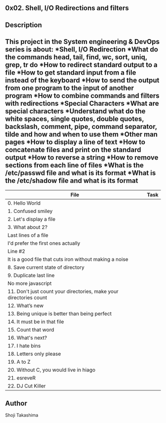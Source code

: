 0x02. Shell, I/O Redirections and filters
---
## Description

This project in the System engineering & DevOps series is about:
*Shell, I/O Redirection
*What do the commands head, tail, find, wc, sort, uniq, grep, tr do
*How to redirect standard output to a file
*How to get standard input from a file instead of the keyboard
*How to send the output from one program to the input of another program
*How to combine commands and filters with redirections
*Special Characters
*What are special characters
*Understand what do the white spaces, single quotes, double quotes, backslash, comment, pipe, command separator, tilde and how and when to use them
*Other man pages
*How to display a line of text
*How to concatenate files and print on the standard output
*How to reverse a string
*How to remove sections from each line of files
*What is the /etc/passwd file and what is its format
*What is the /etc/shadow file and what is its format
---
File|Task
---|---
0. Hello World | 
1. Confused smiley | 
2. Let's display a file | 
3. What about 2? | 
Last lines of a file | 
I'd prefer the first ones actually | 
Line #2 | 
It is a good file that cuts iron without making a noise | 
8. Save current state of directory | 
9. Duplicate last line | 
No more javascript | 
11. Don't just count your directories, make your directories count | 
12. What’s new | 
13. Being unique is better than being perfect | 
14. It must be in that file | 
15. Count that word | 
16. What's next? | 
17. I hate bins | 
18. Letters only please | 
19. A to Z | 
20. Without C, you would live in hiago | 
21. esreveR | 
22. DJ Cut Killer |

## Author
 Shoji Takashima
